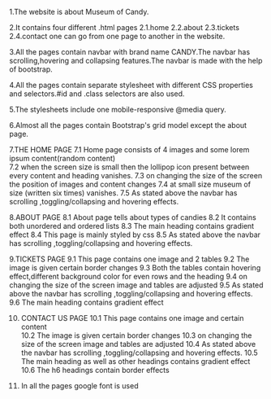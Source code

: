 ﻿1.The website is about Museum of Candy.
  
2.It contains four different .html pages
         2.1.home
         2.2.about
         2.3.tickets
         2.4.contact
  one can go from one page to another in the website.

3.All the pages contain navbar with brand name CANDY.The navbar has scrolling,hovering and collapsing features.The navbar is made with the help of bootstrap.

4.All the pages contain separate stylesheet with different CSS properties and selectors.#id and .class selectors are also used.

5.The stylesheets include one mobile-responsive @media query.

6.Almost all the pages contain Bootstrap's grid model except the about page.

7.THE HOME PAGE
       7.1 Home page consists of 4 images and some lorem ipsum content(random content)          
       7.2 when the screen size is small then the lollipop icon present between every content and heading vanishes.
       7.3 on changing the size of the screen the position of images and content changes
       7.4 at small size museum of size (written six times) vanishes.
       7.5 As stated above the navbar has scrolling ,toggling/collapsing and hovering effects.

8.ABOUT PAGE
       8.1 About page tells about types of candies
       8.2 It contains both unordered and ordered lists
       8.3 The main heading contains gradient effect
       8.4 This page is mainly styled by css
       8.5 As stated above the navbar has scrolling ,toggling/collapsing and hovering effects.

9.TICKETS PAGE
       9.1 This page contains one image and 2 tables
       9.2 The image is given certain border changes
       9.3 Both the tables contain hovering effect,different background color for even rows and the heading
       9.4 on changing the size of the screen image and tables are adjusted
       9.5 As stated above the navbar has scrolling ,toggling/collapsing and hovering effects.
       9.6 The main heading contains gradient effect

10. CONTACT US PAGE
      10.1 This page contains one image and certain content  
      10.2 The image is given certain border changes
      10.3 on changing the size of the screen image and tables are adjusted
      10.4 As stated above the navbar has scrolling ,toggling/collapsing and hovering effects.
      10.5 The main heading as well as other headings contains gradient effect
      10.6 The h6 headings contain border effects

11. In all the pages google font is used 
